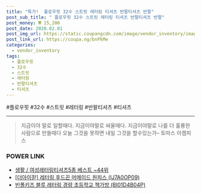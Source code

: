 ```yaml
--- 
title: "특가!  플로우핏 32수 스트릿 레터링 티셔츠 반팔티셔츠 반팔" 
post_sub_title: " 플로우핏 32수 스트릿 레터링 티셔츠 반팔티셔츠 반팔" 
post_money: ₩ 15,200 
post_date: 2020.02.01 
post_img_url: https://static.coupangcdn.com/image/vendor_inventory/images/2018/06/19/16/4/7e0212a8-5630-4373-9824-029c7556e172.jpg 
post_link_url: https://coupa.ng/bnPkMe 
categories: 
  - vendor_inventory 
tags: 
  - 플로우핏 
  - 32수 
  - 스트릿 
  - 레터링 
  - 반팔티셔츠 
  - 티셔츠 
--- 
```

  #플로우핏 #32수 #스트릿 #레터링 #반팔티셔츠 #티셔츠 
<hr> 

> 지금이야 말로 일할때다. 지금이야말로 싸울때다. 지금이야말로 나를 더 훌륭한 사람으로 만들때다 오늘 그것을 못하면 내일 그것을 할수있는가–  토마스 아켐피스 


### POWER LINK

* <a href="https://blog.naver.com/santokki14/221777253314" target="_blank">생활 / 여성레터링티셔츠5종 베스트 ~44위</a>
* <a href="https://blog.naver.com/santokki14/221778060044" target="_blank">[더아이잗] 레터링 후드끈 머메이드 원피스 (IJ7A0OP09)</a>
* <a href="https://blog.naver.com/an0733/221785749405" target="_blank">빈폴키즈 블루 레터링 경량 초등학교 책가방 (BI01D4B04P)</a>
